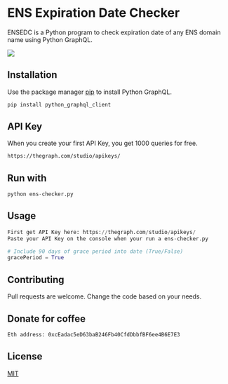 # ENS Expiration Date Checker

ENSEDC is a Python program to check expiration date of any ENS domain name using Python GraphQL.

![](https://github.com/Reno-Codes/ENS-Expiration-Date-Checker/blob/main/ens-checker-img.png)

## Installation

Use the package manager [pip](https://pip.pypa.io/en/stable/) to install Python GraphQL.

```bash
pip install python_graphql_client
```

## API Key

When you create your first API Key, you get 1000 queries for free.

```bash
https://thegraph.com/studio/apikeys/
```

## Run with

```python
python ens-checker.py
```

## Usage

```python
First get API Key here: https://thegraph.com/studio/apikeys/
Paste your API Key on the console when your run a ens-checker.py

# Include 90 days of grace period into date (True/False)
gracePeriod = True
```

## Contributing
Pull requests are welcome. Change the code based on your needs.

## Donate for coffee
```bash
Eth address: 0xcEadac5eD63baB246Fb40CfdDbbfBF6ee4B6E7E3
```

## License
[MIT](https://choosealicense.com/licenses/mit/)
